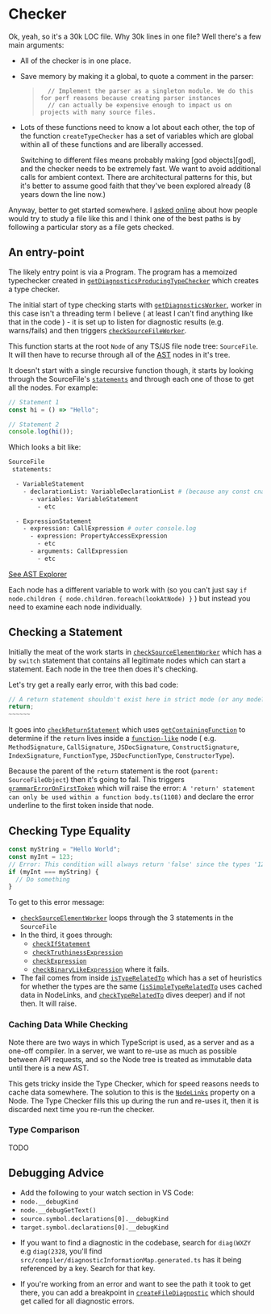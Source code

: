 # Checker

Ok, yeah, so it's a 30k LOC file. Why 30k lines in one file? Well there's a few main arguments:

- All of the checker is in one place.
- Save memory by making it a global, to quote a comment in the parser:

  > ```
  >   // Implement the parser as a singleton module. We do this for perf reasons because creating parser instances
  >   // can actually be expensive enough to impact us on projects with many source files.
  > ```

* Lots of these functions need to know a lot about each other, the top of the function `createTypeChecker` has a
  set of variables which are global within all of these functions and are liberally accessed.

  Switching to different files means probably making [god objects][god], and the checker needs to be extremely
  fast. We want to avoid additional calls for ambient context. There are architectural patterns for this, but it's
  better to assume good faith that they've been explored already (8 years down the line now.)

Anyway, better to get started somewhere. I [asked online](https://twitter.com/orta/status/1148335807780007939)
about how people would try to study a file like this and I think one of the best paths is by following a
particular story as a file gets checked.

## An entry-point

The likely entry point is via a Program. The program has a memoized typechecker created in
[`getDiagnosticsProducingTypeChecker`][0] which creates a type checker.

The initial start of type checking starts with [`getDiagnosticsWorker`][1], worker in this case isn't a threading
term I believe ( at least I can't find anything like that in the code ) - it is set up to listen for diagnostic
results (e.g. warns/fails) and then triggers [`checkSourceFileWorker`][2].

This function starts at the root `Node` of any TS/JS file node tree: `SourceFile`. It will then have to recurse
through all of the [AST][ast] nodes in it's tree.

It doesn't start with a single recursive function though, it starts by looking through the SourceFile's
[`statements`][4] and through each one of those to get all the nodes. For example:

```ts
// Statement 1
const hi = () => "Hello";

// Statement 2
console.log(hi());
```

Which looks a bit like:

```sh
SourceFile
 statements:

  - VariableStatement
    - declarationList: VariableDeclarationList # (because any const cna have many declarations in a row... )
      - variables: VariableStatement
        - etc

  - ExpressionStatement
    - expression: CallExpression # outer console.log
      - expression: PropertyAccessExpression
        - etc
      - arguments: CallExpression
        - etc
```

[See AST Explorer](https://astexplorer.net/#/gist/80c981c87035a45a753c0ee5c983ecc9/6276351b153f4dac9811bf7214c9b236ae420c7e)

Each node has a different variable to work with (so you can't just say
`if node.children { node.children.foreach(lookAtNode) }` ) but instead you need to examine each node individually.

## Checking a Statement

Initially the meat of the work starts in [`checkSourceElementWorker`][6] which has a by `switch` statement that
contains all legitimate nodes which can start a statement. Each node in the tree then does it's checking.

Let's try get a really early error, with this bad code:

```ts
// A return statement shouldn't exist here in strict mode (or any mode?)
return;
~~~~~~
```

It goes into [`checkReturnStatement`][6] which uses [`getContainingFunction`][7] to determine if the `return`
lives inside a [`function-like`][8] node ( e.g. `MethodSignature`, `CallSignature`, `JSDocSignature`,
`ConstructSignature`, `IndexSignature`, `FunctionType`, `JSDocFunctionType`, `ConstructorType`).

Because the parent of the `return` statement is the root (`parent: SourceFileObject`) then it's going to fail.
This triggers [`grammarErrorOnFirstToken`][9] which will raise the error:
`A 'return' statement can only be used within a function body.ts(1108)` and declare the error underline to the
first token inside that node.

## Checking Type Equality

```ts
const myString = "Hello World";
const myInt = 123;
// Error: This condition will always return 'false' since the types '123' and '"Hello World"' have no overlap.
if (myInt === myString) {
  // Do something
}
```

To get to this error message:

- [`checkSourceElementWorker`][6] loops through the 3 statements in the `SourceFile`
- In the third, it goes through:
  - [`checkIfStatement`][13]
  - [`checkTruthinessExpression`][11]
  - [`checkExpression`][12]
  - [`checkBinaryLikeExpression`][14] where it fails.
- The fail comes from inside [`isTypeRelatedTo`][15] which has a set of heuristics for whether the types are the
  same ([`isSimpleTypeRelatedTo`][16] uses cached data in NodeLinks, and [`checkTypeRelatedTo`][17] dives deeper)
  and if not then. It will raise.

### Caching Data While Checking

Note there are two ways in which TypeScript is used, as a server and as a one-off compiler. In a server, we want
to re-use as much as possible between API requests, and so the Node tree is treated as immutable data until there
is a new AST.

This gets tricky inside the Type Checker, which for speed reasons needs to cache data somewhere. The solution to
this is the [`NodeLinks`][3] property on a Node. The Type Checker fills this up during the run and re-uses it,
then it is discarded next time you re-run the checker.

### Type Comparison

<!-- What happens in [`checkTypeRelatedTo`][17]? This function is mostly about handling the diagnostic results from -->

TODO

## Debugging Advice

- Add the following to your watch section in VS Code:
- `node.__debugKind`
- `node.__debugGetText()`
- `source.symbol.declarations[0].__debugKind`
- `target.symbol.declarations[0].__debugKind`

* If you want to find a diagnostic in the codebase, search for `diag(WXZY` e.g `diag(2328`, you'll find
  `src/compiler/diagnosticInformationMap.generated.ts` has it being referenced by a key. Search for that key.

* If you're working from an error and want to see the path it took to get there, you can add a breakpoint in
  [`createFileDiagnostic`][10] which should get called for all diagnostic errors.

<!-- prettier-ignore-start -->
[0]: <src/compiler/program.ts - function getDiagnosticsProducingTypeChecker>
[1]: <src/compiler/checker.ts - function getDiagnosticsWorker> 
[2]: <src/compiler/checker.ts - function checkSourceFileWorker> 
[3]: </src/compiler/types.ts -  export interface NodeLinks> 
[4]: ../GLOSSARY.md#statements 
[ast]: ../GLOSSARY.md#statements 
[5]: <src/compiler/checker.ts - function checkSourceElementWorker>
[6]: <src/compiler/checker.ts - function checkReturnStatement>
[7]: <src/compiler/checker.ts - export function getContainingFunction>
[8]: <src/compiler/utilities.ts - export function isFunctionLikeKind>
[9]: <src/compiler/checker.ts - function grammarErrorOnFirstToken>
[10]: <src/compiler/utilities.ts - export function createFileDiagnostic(file: SourceFile, start: number, length: number, message: DiagnosticMessage): DiagnosticWithLocation>
[11]: <src/compiler/checker.ts - function checkTruthinessExpression>
[12]: <src/compiler/checker.ts - function checkExpression>
[13]: <src/compiler/checker.ts - function checkIfStatement>
[14]: <src/compiler/checker.ts - function checkBinaryLikeExpression>
[15]: <src/compiler/checker.ts - function isTypeRelatedTo>
[16]: <src/compiler/checker.ts - function isSimpleTypeRelatedTo>
[17]: <src/compiler/checker.ts - function checkTypeRelatedTo>


<!-- prettier-ignore-end -->
